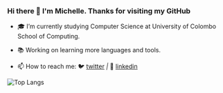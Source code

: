 ### Hi there 👋 I'm Michelle. Thanks for visiting my GitHub

- 🎓 I’m currently studying Computer Science at University of Colombo School of Computing.
- 📚 Working on learning more languages and tools.

- 📫 How to reach me:  🐦 [twitter][twitter] *|* 👔 [linkedin][linkedin]

[twitter]: https://twitter.com/Michell56700416
[linkedin]: https://www.linkedin.com/in/michelle-fernando-5556b5194

![Top Langs](https://github-readme-stats.vercel.app/api/top-langs/?username=MichelleFdo&layout=compact)
